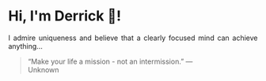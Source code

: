 # Hi, I'm Derrick 👋!
<p align="justify">I admire uniqueness and believe that a clearly focused mind can achieve anything...</p> 
<!-- #quote-start -->
<blockquote>&ldquo;Make your life a mission - not an intermission.&rdquo; &mdash; <footer>Unknown</footer></blockquote>
<!-- #quote-end -->

